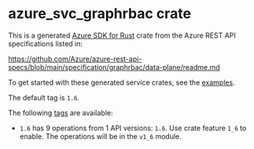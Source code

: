 # azure_svc_graphrbac crate

This is a generated [Azure SDK for Rust](https://github.com/Azure/azure-sdk-for-rust) crate from the Azure REST API specifications listed in:

https://github.com/Azure/azure-rest-api-specs/blob/main/specification/graphrbac/data-plane/readme.md

To get started with these generated service crates, see the [examples](https://github.com/Azure/azure-sdk-for-rust/blob/main/services/README.md#examples).

The default tag is `1.6`.

The following [tags](https://github.com/Azure/azure-sdk-for-rust/blob/main/services/tags.md) are available:

- `1.6` has 9 operations from 1 API versions: `1.6`. Use crate feature `1_6` to enable. The operations will be in the `v1_6` module.